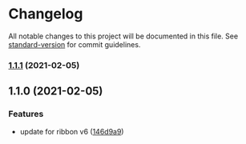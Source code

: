 # Changelog

All notable changes to this project will be documented in this file. See [standard-version](https://github.com/conventional-changelog/standard-version) for commit guidelines.

### [1.1.1](https://github.com/jabster28/ribbon-api/compare/v1.1.0...v1.1.1) (2021-02-05)

## 1.1.0 (2021-02-05)


### Features

* update for ribbon v6 ([146d9a9](https://github.com/jabster28/ribbon-api/commit/146d9a9ddf3ac4ad7bea41a2a22455f0349a39b3))
